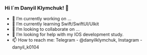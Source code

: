 ### Hi I`m Danyil Klymchuk! 👋



- 🔭 I’m currently working on ...
- 🌱 I’m currently learning Swift/SwiftUI/UIkit
- 👯 I’m looking to collaborate on ...
- 🤔 I’m looking for help with my IOS development study.
- 📫 How to reach me: Telegram - @danyilklymchuk, Instagram - danyil_k0104


